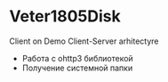 # Veter1805Disk
Client on Demo Client-Server arhitectyre

* Работа с ohttp3 библиотекой
* Получение системной папки 
